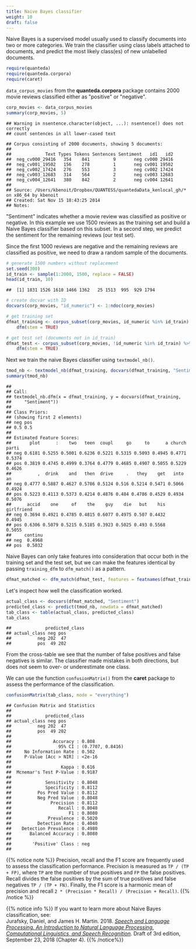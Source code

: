 ```yaml
---
title: Naive Bayes classifier
weight: 10
draft: false
---
```


Naive Bayes is a supervised model usually used to classify documents into two or more categories. We train the classifier using class labels attached to documents, and predict the most likely class(es) of new unlabelled documents.


```r
require(quanteda)
require(quanteda.corpora)
require(caret)
```

`data_corpus_movies` from the **quanteda.corpora** package contains 2000 movie reviews classified either as "positive" or "negative".


```r
corp_movies <- data_corpus_movies
summary(corp_movies, 5)
```

```
## Warning in nsentence.character(object, ...): nsentence() does not correctly
## count sentences in all lower-cased text
```

```
## Corpus consisting of 2000 documents, showing 5 documents:
## 
##             Text Types Tokens Sentences Sentiment   id1   id2
##  neg_cv000_29416   354    841         9       neg cv000 29416
##  neg_cv001_19502   156    278         1       neg cv001 19502
##  neg_cv002_17424   276    553         3       neg cv002 17424
##  neg_cv003_12683   314    564         2       neg cv003 12683
##  neg_cv004_12641   380    842         2       neg cv004 12641
## 
## Source: /Users/kbenoit/Dropbox/QUANTESS/quantedaData_kenlocal_gh/* on x86_64 by kbenoit
## Created: Sat Nov 15 18:43:25 2014
## Notes:
```

"Sentiment" indicates whether a movie review was classified as positive or negative. In this example we use 1500 reviews as the training set and build a Naive Bayes classifier based on this subset. In a second step, we predict the sentiment for the remaining reviews (our test set).

Since the first 1000 reviews are negative and the remaining reviews are classified as positive, we need to draw a random sample of the documents.


```r
# generate 1500 numbers without replacement
set.seed(300)
id_train <- sample(1:2000, 1500, replace = FALSE)
head(id_train, 10)
```

```
##  [1] 1831 1526 1610 1466 1362   25 1513  995  929 1794
```

```r
# create docvar with ID
docvars(corp_movies, "id_numeric") <- 1:ndoc(corp_movies)

# get training set
dfmat_training <- corpus_subset(corp_movies, id_numeric %in% id_train) %>%
    dfm(stem = TRUE)

# get test set (documents not in id_train)
dfmat_test <- corpus_subset(corp_movies, !id_numeric %in% id_train) %>%
    dfm(stem = TRUE)
```

Next we train the naive Bayes classifier using `textmodel_nb()`.


```r
tmod_nb <- textmodel_nb(dfmat_training, docvars(dfmat_training, "Sentiment"))
summary(tmod_nb)
```

```
## 
## Call:
## textmodel_nb.dfm(x = dfmat_training, y = docvars(dfmat_training, 
##     "Sentiment"))
## 
## Class Priors:
## (showing first 2 elements)
## neg pos 
## 0.5 0.5 
## 
## Estimated Feature Scores:
##       plot      :    two   teen  coupl     go     to      a church  parti
## neg 0.6181 0.5255 0.5001 0.6236 0.5221 0.5315 0.5093 0.4945 0.4771 0.5374
## pos 0.3819 0.4745 0.4999 0.3764 0.4779 0.4685 0.4907 0.5055 0.5229 0.4626
##          ,  drink    and   then  drive     .   they    get   into     an
## neg 0.4777 0.5887 0.4627 0.5786 0.5124 0.516 0.5214 0.5471 0.5066 0.4924
## pos 0.5223 0.4113 0.5373 0.4214 0.4876 0.484 0.4786 0.4529 0.4934 0.5076
##      accid    one     of    the    guy    die   but    his girlfriend
## neg 0.3694 0.4921 0.4785 0.4815 0.6077 0.4975 0.507 0.4432     0.4945
## pos 0.6306 0.5079 0.5215 0.5185 0.3923 0.5025 0.493 0.5568     0.5055
##     continu
## neg  0.4968
## pos  0.5032
```


Naive Bayes can only take features into consideration that occur both in the training set and the test set, but we can make the features identical by passing `training_dfm` to `dfm_match()` as a pattern.


```r
dfmat_matched <- dfm_match(dfmat_test, features = featnames(dfmat_training))
```

Let's inspect how well the classification worked.


```r
actual_class <- docvars(dfmat_matched, "Sentiment")
predicted_class <- predict(tmod_nb, newdata = dfmat_matched)
tab_class <- table(actual_class, predicted_class)
tab_class
```

```
##             predicted_class
## actual_class neg pos
##          neg 202  47
##          pos  49 202
```

From the cross-table we see that the number of false positives and false negatives is similar. The classifier made mistakes in both directions, but does not seem to over- or underestimate one class.

We can use the function `confusionMatrix()` from the **caret** package to assess the performance of the classification.


```r
confusionMatrix(tab_class, mode = "everything")
```

```
## Confusion Matrix and Statistics
## 
##             predicted_class
## actual_class neg pos
##          neg 202  47
##          pos  49 202
##                                           
##                Accuracy : 0.808           
##                  95% CI : (0.7707, 0.8416)
##     No Information Rate : 0.502           
##     P-Value [Acc > NIR] : <2e-16          
##                                           
##                   Kappa : 0.616           
##  Mcnemar's Test P-Value : 0.9187          
##                                           
##             Sensitivity : 0.8048          
##             Specificity : 0.8112          
##          Pos Pred Value : 0.8112          
##          Neg Pred Value : 0.8048          
##               Precision : 0.8112          
##                  Recall : 0.8048          
##                      F1 : 0.8080          
##              Prevalence : 0.5020          
##          Detection Rate : 0.4040          
##    Detection Prevalence : 0.4980          
##       Balanced Accuracy : 0.8080          
##                                           
##        'Positive' Class : neg             
## 
```

{{% notice note %}}
Precision, recall and the F1 score are frequently used to assess the classification performance. Precision is measured as `TP / (TP + FP)`, where `TP` are the number of true positives and  `FP`  the false positives. Recall divides the false positives by the sum of true positives and false negatives `TP / (TP + FN)`. Finally, the F1 score is a harmonic mean of precision and recall `2 * (Precision * Recall) / (Precision + Recall)`.
{{% /notice %}}

{{% notice info %}}
If you want to learn more about Naive Bayes classification, see:  
Jurafsky, Daniel, and James H. Martin. 2018. [_Speech and Language Processing. An Introduction to Natural Language Processing, Computational Linguistics, and Speech Recognition_](https://web.stanford.edu/~jurafsky/slp3/4.pdf). Draft of 3rd edition, September 23, 2018 (Chapter 4). 
{{% /notice%}}
